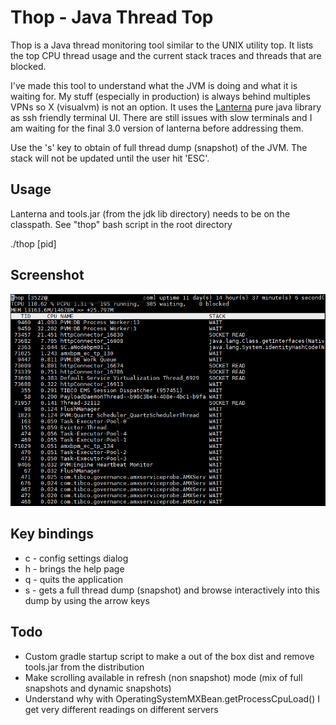 Thop - Java Thread Top
======================

Thop is a Java thread monitoring tool similar to the UNIX utility top. It lists the top CPU thread usage and the current stack traces and threads that are blocked.

I've made this tool to understand what the JVM is doing and what it is waiting for. My stuff (especially in production) is always behind multiples VPNs so X (visualvm) is not an option. It uses the  [Lanterna](https://github.com/mabe02/lanterna) pure java library as ssh friendly terminal UI. There are still issues with slow terminals and I  am waiting for the final 3.0 version of lanterna before addressing them.

Use the 's' key to obtain of full thread dump (snapshot) of the JVM. The stack will not be updated until the user hit 'ESC'.

Usage
-----
Lanterna and tools.jar (from the jdk lib directory) needs to be on the classpath. See "thop" bash script in the root directory

./thop [pid]

Screenshot
----------
![Screenshot 1](docs/screenshot1.png)

Key bindings 
------------
* c - config settings dialog
* h - brings the help page
* q - quits the application
* s - gets a full thread dump (snapshot) and browse interactively into this dump by using the arrow keys

Todo
----
* Custom gradle startup script to make a out of the box dist and remove tools.jar from the distribution
* Make scrolling available in refresh (non snapshot) mode (mix of full snapshots and dynamic snapshots)
* Understand why with OperatingSystemMXBean.getProcessCpuLoad() I get very different readings on different servers

